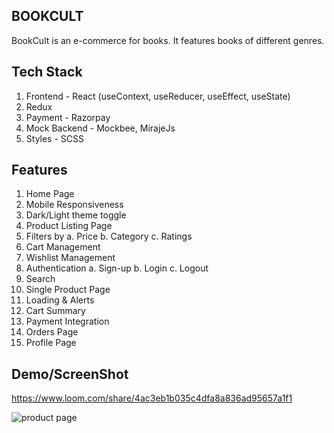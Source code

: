 ## BOOKCULT

BookCult is an e-commerce for books. It features books of different genres.

## Tech Stack
1. Frontend - React (useContext, useReducer, useEffect, useState)
2. Redux
3. Payment - Razorpay
4. Mock Backend - Mockbee, MirajeJs
5. Styles - SCSS

## Features
1. Home Page
2. Mobile Responsiveness 
3. Dark/Light theme toggle
4. Product Listing Page
5. Filters by
  a. Price
  b. Category
  c. Ratings
6. Cart Management
7. Wishlist Management
8. Authentication
  a. Sign-up
  b. Login
  c. Logout
9. Search
10. Single Product Page
11. Loading & Alerts
10. Cart Summary
11. Payment Integration
12. Orders Page
13. Profile Page

## Demo/ScreenShot

 https://www.loom.com/share/4ac3eb1b035c4dfa8a836ad95657a1f1

![product page](https://user-images.githubusercontent.com/39741974/172915077-e03e668a-adc0-4acb-a22c-69f37aa2ca3c.gif)




